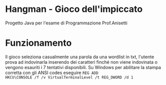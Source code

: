 # Hangman - Gioco dell'impiccato
Progetto Java per l'esame di Programmazione Prof.Anisetti

# Funzionamento
Il gioco seleziona casualmente una parola da una wordlist in txt, l'utente prova ad indovinarla inserendo dei caratteri finché non viene indovinata o vengono esauriti i 7 tentativi disponibili.
Su Windows per abilitare la stampa corretta con gli ANSI codes eseguire <code>REG ADD HKCU\CONSOLE /f /v VirtualTerminalLevel /t REG_DWORD /d 1</code>